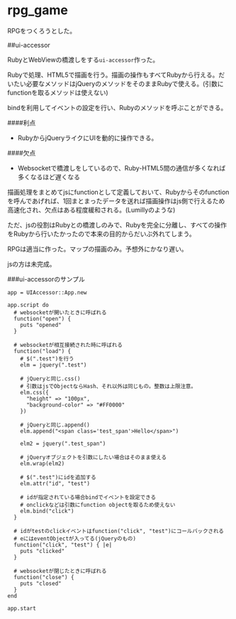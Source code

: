 rpg_game
========

RPGをつくろうとした。

##ui-accessor

RubyとWebViewの橋渡しをする`ui-accessor`作った。

Rubyで処理、HTML5で描画を行う。描画の操作もすべてRubyから行える。だいたい必要なメソッドはjQueryのメソッドをそのままRubyで使える。(引数にfunctionを取るメソッドは使えない)

bindを利用してイベントの設定を行い、Rubyのメソッドを呼ぶことができる。

####利点

* RubyからjQueryライクにUIを動的に操作できる。

####欠点

* Websocketで橋渡しをしているので、Ruby-HTML5間の通信が多くなれば多くなるほど遅くなる

描画処理をまとめてjsにfunctionとして定義しておいて、Rubyからそのfunctionを呼んであげれば、1回まとまったデータを送れば描画操作はjs側で行えるため高速化され、欠点はある程度緩和される。(Lumillyのような)

ただ、jsの役割はRubyとの橋渡しのみで、Rubyを完全に分離し、すべての操作をRubyから行いたかったので本来の目的からだいぶ外れてしまう。

RPGは適当に作った。マップの描画のみ。予想外にかなり遅い。

jsの方は未完成。

###ui-accessorのサンプル

```
app = UIAccessor::App.new

app.script do
  # websocketが開いたときに呼ばれる
  function("open") {
    puts "opened"
  }

  # websocketが相互接続された時に呼ばれる
  function("load") {
  	# $(".test")を行う
    elm = jquery(".test")

    # jQueryと同じ.css()
    # 引数はjsでObjectならHash、それ以外は同じもの。整数は上限注意。
    elm.css({
      "height" => "100px",
      "background-color" => "#FF0000"
    })

	# jQueryと同じ.append()
    elm.append("<span class='test_span'>Hello</span>")

    elm2 = jquery(".test_span")

	# jQueryオブジェクトを引数にしたい場合はそのまま使える
	elm.wrap(elm2)

	# $(".test")にidを追加する
    elm.attr("id", "test")
    
    # idが指定されている場合bindでイベントを設定できる
    # onclickなどは引数にfunction objectを取るため使えない
    elm.bind("click")
  }

  # idがtestのclickイベントはfunction("click", "test")にコールバックされる
  # eにはeventObjectが入ってる(jQueryのもの)
  function("click", "test") { |e|
    puts "clicked"
  }
  
  # websocketが閉じたときに呼ばれる
  function("close") {
  	puts "closed"
  }
end

app.start
```